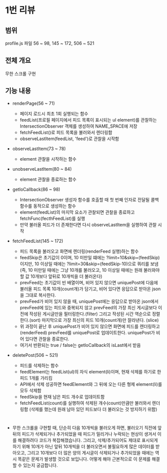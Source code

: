 # 1번 리뷰

## 범위
profile.js 파일 56 ~ 98, 145 ~ 172, 506 ~ 521

## 전체 개요
무한 스크롤 구현

## 기능 내용
- renderPage(56 ~ 71)
  - 페이지 로드시 최초 1회 실행되는 함수
  - feedList(프로필 페이지에서 피드 목록이 표시되는 ul element)를 관찰하는 IntersectionObserver 객체를 생성하여 NAME_SPACE에 저장
  - fetchFeedList()로 피드 목록을 불러와서 렌더링함
  - observeLastItem(feedList, 'feed')로 관찰을 시작함

- observeLastItem(73 ~ 78)
  - element 관찰을 시작하는 함수

- unobserveLastItem(80 ~ 84)
  - element 관찰을 종료하는 함수

- getIoCallback(86 ~ 98)
  - IntersectionObserver 생성자 함수를 호출할 때 첫 번째 인자로 전달될 콜백함수를 동적으로 생성하는 함수
  - element(feedList)의 마지막 요소가 관찰되면 관찰을 종료하고 fetchFunc(fecthFeedList)를 실행
  - 만약 불러올 피드가 더 존재한다면 다시 observeLastItem을 실행하여 관찰 시작

- fetchFeedList(145 ~ 172)
  - 피드 목록을 불러오고 화면에 렌더링(renderFeed 실행)하는 함수
  - feedSkip은 초기값이 0이며, 10 미만일 떄에는 ?limit=10&skip=(feedSkip)이지만, 10 이상일 때에는 ?limit=30&skip=(feedSkip-10)으로 쿼리를 보냄
    (즉, 10 미만일 때에는 그냥 10개를 불러오고, 10 이상일 때에는 원래 불러와야 할 값 10개보다 앞뒤로 10개씩을 더 불러온다)
  - prevFeed는 초기값이 빈 배열이며, 비어 있지 않으면 uniquePost에 다음에 불러올 피드 목록 10개(count개)가 담기고, 비어 있다면 응답으로 받아온 json을 그대로 복사한다.
  - prevFeed가 비어 있지 않을 때, uniquePost에는 응답으로 받아온 json에서 prevFeed에 있는 피드와 중복되지 않고 prevFeed의 가장 최신 게시글보다 이전에 작성된 게시글만을 필터링한다.(filter)
    그리고 작성된 시간 역순으로 정렬한다.(sort) 마지막으로 가장 최신의 피드 10개(count개)만 잘라낸다. (slice)
  - 위 과정이 끝난 후 uniquePost가 비어 있지 않으면 화면에 피드를 렌더링하고(renderFeed) prevFeed를 uniquePost로 업데이트한다. uniquePost가 비어 있다면 관찰을 종료한다.
  - 여기서 반환되는 true / false는 getIoCallback의 isLast에서 받음

- deletePost(506 ~ 521)
  - 피드를 삭제하는 함수
  - feedElement는 feedList(ul)의 자식 element(li)이며, 현재 삭제를 하기로 한 피드 1개를 가리킴
  - API에서 삭제 성공하면 feedElement와 그 뒤에 오는 다른 형제 element(li)를 모두 삭제함
  - feedSkip을 현재 남은 피드 개수로 업데이트함
  - fetchFeedList(count)를 실행하여 삭제된 개수(count)만큼만 불러와서 렌더링함 (삭제를 했는데 원래 남아 있던 피드보다 더 불러오는 것 방지하기 위함)

# 
- 무한 스크롤을 구현할 때, 단순히 다음 10개씩을 불러오게 하면, 불러오기 직전에 앞뒤의 피드가 삭제되거나 추가되었을 때 피드가 밀리거나 누락되는 현상이 생겨서
  이를 해결하려다 코드가 복잡해졌습니다. 그리고, 삭제/추가되어도 제대로 표시되게 하기 위해 10개가 아닌 앞뒤 10개씩을 더 불러오면서 불필요하게 많은 데이터를 받아오고,
  그리고 10개보다 더 많은 양의 게시글이 삭제되거나 추가되었을 때에는 역시 똑같은 문제가 발생할 것으로 보입니다. 어떻게 해야 근본적으로 이 문제를 해결할 수 있는지 궁금합니다.
